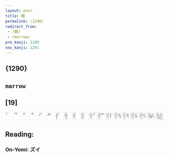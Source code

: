 ```yaml
---
layout: post
title: 髄
permalink: /1290/
redirect_from:
 - /髄/
 - /marrow/
pre_kanji: 1289
nex_kanji: 1291
---
```


## {1290}

## `marrow`

## [19]

<div class="stroke"><img src="../images/E9AB84.png" /></div>

## Reading:

### On-Yomi: ズイ
